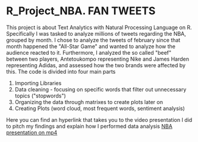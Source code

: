 # R_Project_NBA. FAN TWEETS
This project is about Text Analytics with Natural Processing Language on R. Specifically I was tasked to analyze millions of tweets regarding the NBA, grouped by month. I chose to analyze the tweets of february since that month happened the "All-Star Game" and wanted to analyze how the audience reacted to it. Furthermore, I analyzed the so called "beef" between two players, Antetoukompo representing Nike and James Harden representing Adidas, and assessed how the two brands were affected by this.
The code is divided into four main parts
1. Importing Libraries
2. Data cleaning - focusing on specific words that filter out unnecessary topics ("stopwords")
3. Organizing the data through matrixes to create plots later on
4. Creating Plots (word cloud, most frequent words, sentiment analysis)

Here you can find an hyperlink that takes you to the video presentation I did to pitch my findings and explain how I performed data analysis [NBA presentation on mp4](https://github.com/Tommaso-Mazzucco95/R_Project_NBA./blob/main/TOMMASO%20MAZZUCCO%20NBA%20FAN%20ENGAGEMENT%20PRESENTATION.mp4)
